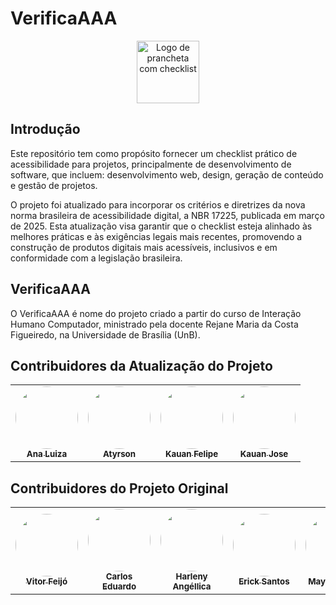 # VerificaAAA

<div align="center">
<img src="docs/imagens/logo-verificaaa.png" alt="Logo de prancheta com checklist" style="width: 100px">
</div>


## Introdução

Este repositório tem como propósito fornecer um checklist prático de acessibilidade para projetos, principalmente de desenvolvimento de software, que incluem: desenvolvimento web, design, geração de conteúdo e gestão de projetos. 

O projeto foi atualizado para incorporar os critérios e diretrizes da nova norma brasileira de acessibilidade digital, a NBR 17225, publicada em março de 2025. Esta atualização visa garantir que o checklist esteja alinhado às melhores práticas e às exigências legais mais recentes, promovendo a construção de produtos digitais mais acessíveis, inclusivos e em conformidade com a legislação brasileira.

## VerificaAAA

O VerificaAAA é nome do projeto criado a partir do curso de Interação Humano Computador, ministrado pela docente Rejane Maria da Costa Figueiredo, na Universidade de Brasília (UnB). 

## Contribuidores da Atualização do Projeto

<table>
  <tr>
    <td align="center"><a href="https://github.com/ana-pfeilsticker"><img style="border-radius: 50%;" src="https://avatars.githubusercontent.com/u/110688069?v=4" width="100px;" alt=""/><br /><sub><b>Ana Luiza</b></sub></a><br />
    <td align="center"><a href="https://github.com/Atyrson"><img style="border-radius: 50%;" src="https://avatars.githubusercontent.com/u/63325517?v=4" width="100px;" alt=""/><br /><sub><b>Atyrson</b></sub></a><br />   
    <td align="center"><a href="https://github.com/Kauan-F20"><img style="border-radius: 50%;" src="https://avatars.githubusercontent.com/u/184998416?s=400&u=2af6587747a737ec0168fd1e91abba318baa9216&v=4" width="100px;" alt=""/><br /><sub><b>Kauan Felipe</b></sub></a><br />   
    <td align="center"><a href="https://github.com/kauan2872"><img style="border-radius: 50%;" src="https://avatars.githubusercontent.com/u/103394028?v=4" width="100px;" alt=""/><br /><sub><b>Kauan Jose</b></sub></a><br />
  </tr>
</table>

## Contribuidores do Projeto Original

<table>
  <tr>
    <td align="center"><a href="https://github.com/vitorfleonardo"><img style="border-radius: 50%;" src="https://github.com/vitorfleonardo.png" width="100px;" alt=""/><br /><sub><b>Vitor Feijó</b></sub></a><br />
    <td align="center"><a href="https://github.com/CADU110"><img style="border-radius: 50%;" src="https://github.com/CADU110.png" width="100px;" alt=""/><br /><sub><b>Carlos Eduardo</b></sub></a><br />   
    <td align="center"><a href="https://github.com/Angelicahaas"><img style="border-radius: 50%;" src="https://github.com/Angelicahaas.png" width="100px;" alt=""/><br /><sub><b>Harleny Angéllica</b></sub></a><br />   
    <td align="center"><a href="https://github.com/Erick-ems "><img style="border-radius: 50%;" src="https://github.com/Erick-ems.png" width="100px;" alt=""/><br /><sub><b>Erick Santos</b></sub></a><br />
    <td align="center"><a href="https://github.com/maykonjuso "><img style="border-radius: 50%;" src="https://github.com/maykonjuso.png" width="100px;" alt=""/><br /><sub><b>Maykon Júnio</b></sub></a><br />
  </tr>
</table>
